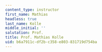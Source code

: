 ```yaml
---
content_type: instructor
first_name: Mathias
headless: true
last_name: Kolle
middle_initial: ''
salutation: Prof.
title: Prof. Mathias Kolle
uid: b6a7911c-df2b-c358-e803-831719d754ba
---
```


